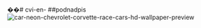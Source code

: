 ��#   c v i - e n - 
##podnadpis ![car-neon-chevrolet-corvette-race-cars-hd-wallpaper-preview](https://github.com/user-attachments/assets/73f94fc5-0199-4c8d-9999-2c9c286b36a6)

 
 

